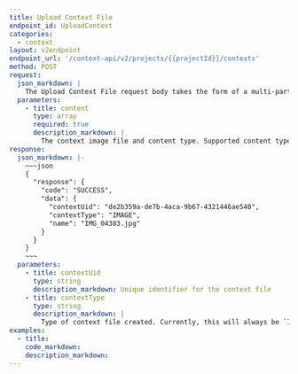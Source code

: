 ```yaml
---
title: Upload Context File
endpoint_id: UploadContext
categories:
  - context
layout: v2endpoint
endpoint_url: '/context-api/v2/projects/{{projectId}}/contexts'
method: POST
request:
  json_markdown: |
    The Upload Context File request body takes the form of a multi-part post request. For example, in cURL, this might look like `content=@image-context.jpg;type=image/jpg`.
  parameters:
    - title: content
      type: array
      required: true
      description_markdown: |
        The context image file and content type. Supported content types are `image/png` and `image/jpg` / `jpeg`.
response:
  json_markdown: |-
    ~~~json
    {
      "response": {
        "code": "SUCCESS",
        "data": {
          "contextUid": "de2b359a-de7b-4aca-9b67-4321446ae540",
          "contextType": "IMAGE",
          "name": "IMG_04383.jpg"
        }
      }
    }
    ~~~
  parameters:
    - title: contextUid
      type: string
      description_markdown: Unique identifier for the context file
    - title: contextType
      type: string
      description_markdown: |
        Type of context file created. Currently, this will always be `IMAGE` but support for more context types may be added in the future.
examples:
  - title:
    code_markdown:
    description_markdown:
---
```



